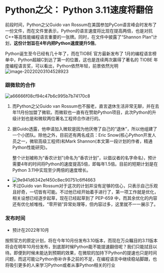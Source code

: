 # Python之父： Python 3.11速度将翻倍                                 

前段时间，Python之父Guido van  Rossum在美国参加PyCon语言峰会时发布了一份文件，而在文件里表示，Python的语言速度将比现在提高两倍，也是对抗C++等高性能编程语言重要的一张牌。同时，在文件中披露了“Shannon Plan”计划，**这份计划旨在4年内把Python速度提升5倍**。



Python诞生至今已经有几十年了，而在TIOBE 官方最新发布了 1月的编程语言榜单中，Python超越C到达了第一的位置，这也是连续两次赢得了著名的 TIOBE 年度编程语言奖，可以看出，Python依然年轻，前景依然光明
![image-20220203104528923](https://user-images.githubusercontent.com/91953917/152276559-b5ecb05f-5c40-44a5-b40a-f81deb4dc9d5.png)



### 跟微软的合作

![a66666f08cf94c47b6c995b7b74170c8](https://user-images.githubusercontent.com/91953917/152276575-b497ff64-16dc-4e0c-85b2-3a09e5c6039d.jpeg)


1. 而Python之父Guido van Rossum也不服老，直言退休生活非常无聊，并在去年11月份加盟了微软。而微软也一直有在赞助Python项目，此次Python的升级计划也是和微软两位著名工程师合作进行的。



2. 据Guido透露，他申请加入微软是因为他厌倦了自己的“退休”，所以他组建了一个小团队。除他之外，目前还有两名成员：Eric Snow(核心Python开发人员之一，微软高级工程师)和Mark Shannon(本文第一段计划的作者，精通Python性能研究)。

   整个计划被称为“香农计划”(命名为“香农计划”，以倡议者的名字命名)，预计需要4年的时间将Python的速度提高5倍，即每年1.5倍。目前的短期计划是在Python 3.11中实现至少两倍的速度增长。

- ![9e941d6342ef450c8ec90751c6ff4663](https://user-images.githubusercontent.com/91953917/152276590-076e5afb-4b86-4199-bb39-1543c69c6be7.jpeg)
- 不过Guido van  Rossum对于这次的计划并没有足够的信心，只表示自己乐观且好奇，一切皆有可能。不过他已经开始着手进行了，第一项工作就是优化，相关设想已经逐步起草，现在已经起草到了 PEP-659 中，而其余优化的内容还有优化帧堆栈，“零开销”异常处理等，但内容过多，这里就不一一展示了。



### 发布时间

- 预计在2022年10月

按照官方的原定计划，将在今年10月份发布3.10版本，而现在万众瞩目的3.11版本将会在明年10月份发布，到底那时候Python能不能提速翻倍呢？我们只能拭目以待。即便到时候未能达到预期的效果，在微软的加持下Python的提速也只是时间问题，而这可能让Python弥补许多之前的不足，在编程语言中继续稳站脚跟，也将吸引更多的人来学习Python或者从事Python相关的行业